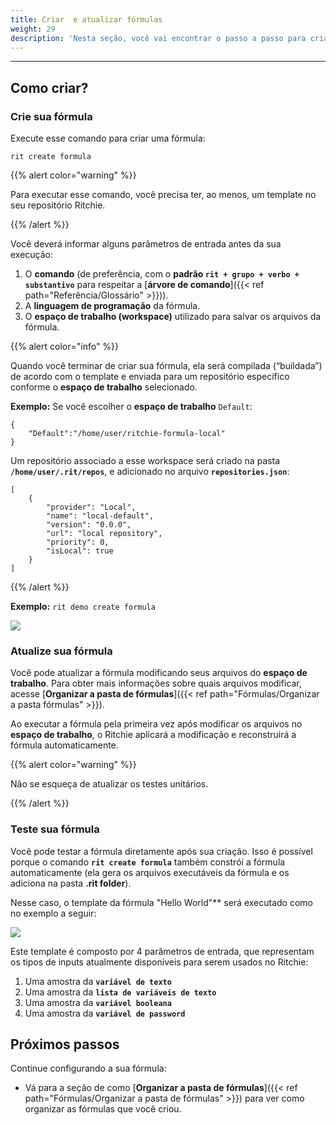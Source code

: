 ```yaml
---
title: Criar  e atualizar fórmulas
weight: 29
description: 'Nesta seção, você vai encontrar o passo a passo para criar e atualizar fórmulas no Ritchie.'
---
```


---

## **Como criar?**

### **Crie sua fórmula**

Execute esse comando para criar uma fórmula:

```text
rit create formula
```

{{% alert color="warning" %}}

Para executar esse comando, você precisa ter, ao menos, um template no seu repositório Ritchie.

{{% /alert %}}

Você deverá informar alguns parâmetros de entrada antes da sua execução:

1. O **comando** (de preferência, com o **padrão `rit + grupo + verbo + substantivo`** para respeitar a [**árvore de comando**]({{< ref path="Referência/Glossário" >}})).
2. A **linguagem de programação** da fórmula.
3. O **espaço de trabalho (workspace)** utilizado para salvar os arquivos da fórmula.

{{% alert color="info" %}}

Quando você terminar de criar sua fórmula, ela será compilada (“buildada”) de acordo com o template e enviada para um repositório específico conforme o **espaço de trabalho** selecionado.

**Exemplo:** Se você escolher o **espaço de trabalho** `Default`:

```text
{
    "Default":"/home/user/ritchie-formula-local"
}
```

Um repositório associado a esse workspace será criado na pasta **`/home/user/.rit/repos`**, e adicionado no arquivo **`repositories.json`**:

```text
[
	{
		"provider": "Local",
		"name": "local-default",
		"version": "0.0.0",
		"url": "local repository",
		"priority": 0,
		"isLocal": true
	}
]
```

{{% /alert %}}

**Exemplo:** `rit demo create formula`

![](/shared/rit_create_formula.gif)

### **Atualize sua fórmula**

Você pode atualizar a fórmula modificando seus arquivos do **espaço de trabalho**.
Para obter mais informações sobre quais arquivos modificar, acesse [**Organizar a pasta de fórmulas**]({{< ref path="Fórmulas/Organizar a pasta fórmulas" >}}).

Ao executar a fórmula pela primeira vez após modificar os arquivos no **espaço de trabalho**, o Ritchie aplicará a modificação e reconstruirá a fórmula automaticamente.

{{% alert color="warning" %}}

Não se esqueça de atualizar os testes unitários.

{{% /alert %}}

### **Teste sua fórmula**

Você pode testar a fórmula diretamente após sua criação. Isso é possível porque o comando **`rit create formula`** também constrói a fórmula automaticamente (ela gera os arquivos executáveis da fórmula e os adiciona na pasta **.rit folder**).

Nesse caso, o template da fórmula "Hello World"** será executado como no exemplo a seguir:

![](/shared/rit_demo_hello-world.gif)

Este template é composto por 4 parâmetros de entrada, que representam os tipos de inputs atualmente disponíveis para serem usados no Ritchie:

1. Uma amostra da **`variável de texto`**
2. Uma amostra da **`lista de variáveis de texto`**
3. Uma amostra da **`variável booleana`**
4. Uma amostra da **`variável de password`** 

## **Próximos passos**

Continue configurando a sua fórmula:
- Vá para a seção de como [**Organizar a pasta de fórmulas**]({{< ref path="Fórmulas/Organizar a pasta de fórmulas" >}}) para ver como organizar as fórmulas que você criou.
